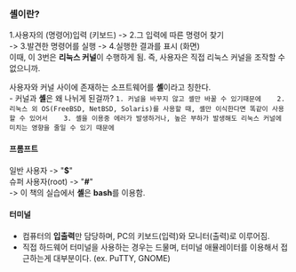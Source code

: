 ### 셸이란?
1.사용자의 (명령어)입력 (키보드) -> 2.그 입력에 따른 명령어 찾기   
    -> 3.발견한 명령어를 실행 -> 4.실행한 결과를 표시 (화면)   
이때, 이 3번은 **리눅스 커널**이 수행하게 됨. 즉, 사용자은 직접 리눅스 커널을 조작할 수 없으니까.   

사용자와 커널 사이에 존재하는 소프트웨어를 **셸**이라고 칭한다.   
    - 커널과 **셸**은 왜 나뉘게 된걸까?
    ```
    1. 커널을 바꾸지 않고 셸만 바꿀 수 있기때문에   
    2. 리눅스 외 OS(FreeBSD, NetBSD, Solaris)를 사용할 때, 셸만 이식한다면 똑같이 사용할 수 있어서   
    3. 셸을 이용중 에러가 발생하거나, 높은 부하가 발생해도 리눅스 커널에 미치는 영향을 줄일 수 있기 때문에
    ```   

#### 프롬프트
일반 사용자         -> "**$**"   
슈퍼 사용자(root)   -> "**#**"  
    -> 이 책의 실습에서 **셸**은 **bash**를 이용함.   

#### 터미널
- 컴퓨터의 **입출력**만 담당하며, PC의 키보드(입력)와 모니터(출력)로 이루어짐.   
- 직접 하드웨어 터미널을 사용하는 경우는 드물며, 터미널 애뮬레이터를 이용해서 접근하는게 대부분이다. (ex. PuTTY, GNOME)   
